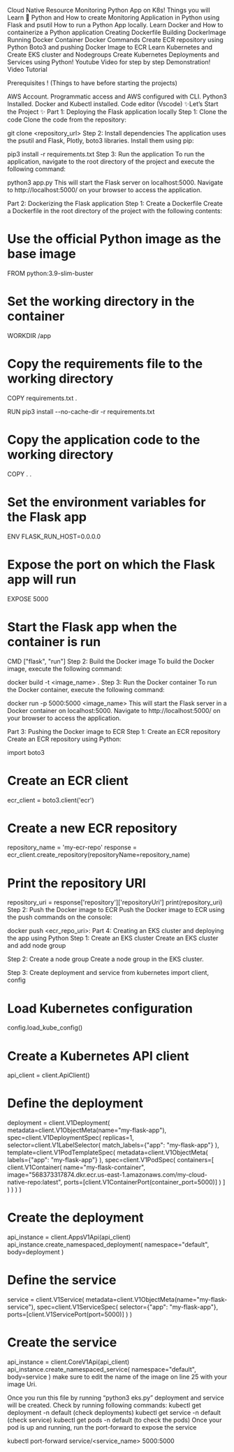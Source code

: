 Cloud Native Resource Monitoring Python App on K8s!
Things you will Learn 🤯
Python and How to create Monitoring Application in Python using Flask and psutil
How to run a Python App locally.
Learn Docker and How to containerize a Python application
Creating Dockerfile
Building DockerImage
Running Docker Container
Docker Commands
Create ECR repository using Python Boto3 and pushing Docker Image to ECR
Learn Kubernetes and Create EKS cluster and Nodegroups
Create Kubernetes Deployments and Services using Python!
Youtube Video for step by step Demonstration!
Video Tutorial

Prerequisites !
(Things to have before starting the projects)

AWS Account.
Programmatic access and AWS configured with CLI.
Python3 Installed.
Docker and Kubectl installed.
Code editor (Vscode)
✨Let’s Start the Project ✨
Part 1: Deploying the Flask application locally
Step 1: Clone the code
Clone the code from the repository:

git clone <repository_url>
Step 2: Install dependencies
The application uses the psutil and Flask, Plotly, boto3 libraries. Install them using pip:

pip3 install -r requirements.txt
Step 3: Run the application
To run the application, navigate to the root directory of the project and execute the following command:

python3 app.py
This will start the Flask server on localhost:5000. Navigate to http://localhost:5000/ on your browser to access the application.

Part 2: Dockerizing the Flask application
Step 1: Create a Dockerfile
Create a Dockerfile in the root directory of the project with the following contents:

# Use the official Python image as the base image

FROM python:3.9-slim-buster

# Set the working directory in the container

WORKDIR /app

# Copy the requirements file to the working directory

COPY requirements.txt .

RUN pip3 install --no-cache-dir -r requirements.txt

# Copy the application code to the working directory

COPY . .

# Set the environment variables for the Flask app

ENV FLASK_RUN_HOST=0.0.0.0

# Expose the port on which the Flask app will run

EXPOSE 5000

# Start the Flask app when the container is run

CMD ["flask", "run"]
Step 2: Build the Docker image
To build the Docker image, execute the following command:

docker build -t <image_name> .
Step 3: Run the Docker container
To run the Docker container, execute the following command:

docker run -p 5000:5000 <image_name>
This will start the Flask server in a Docker container on localhost:5000. Navigate to http://localhost:5000/ on your browser to access the application.

Part 3: Pushing the Docker image to ECR
Step 1: Create an ECR repository
Create an ECR repository using Python:

import boto3

# Create an ECR client

ecr_client = boto3.client('ecr')

# Create a new ECR repository

repository_name = 'my-ecr-repo'
response = ecr_client.create_repository(repositoryName=repository_name)

# Print the repository URI

repository_uri = response['repository']['repositoryUri']
print(repository_uri)
Step 2: Push the Docker image to ECR
Push the Docker image to ECR using the push commands on the console:

docker push <ecr_repo_uri>:<tag>
Part 4: Creating an EKS cluster and deploying the app using Python
Step 1: Create an EKS cluster
Create an EKS cluster and add node group

Step 2: Create a node group
Create a node group in the EKS cluster.

Step 3: Create deployment and service
from kubernetes import client, config

# Load Kubernetes configuration

config.load_kube_config()

# Create a Kubernetes API client

api_client = client.ApiClient()

# Define the deployment

deployment = client.V1Deployment(
metadata=client.V1ObjectMeta(name="my-flask-app"),
spec=client.V1DeploymentSpec(
replicas=1,
selector=client.V1LabelSelector(
match_labels={"app": "my-flask-app"}
),
template=client.V1PodTemplateSpec(
metadata=client.V1ObjectMeta(
labels={"app": "my-flask-app"}
),
spec=client.V1PodSpec(
containers=[
client.V1Container(
name="my-flask-container",
image="568373317874.dkr.ecr.us-east-1.amazonaws.com/my-cloud-native-repo:latest",
ports=[client.V1ContainerPort(container_port=5000)]
)
]
)
)
)
)

# Create the deployment

api_instance = client.AppsV1Api(api_client)
api_instance.create_namespaced_deployment(
namespace="default",
body=deployment
)

# Define the service

service = client.V1Service(
metadata=client.V1ObjectMeta(name="my-flask-service"),
spec=client.V1ServiceSpec(
selector={"app": "my-flask-app"},
ports=[client.V1ServicePort(port=5000)]
)
)

# Create the service

api_instance = client.CoreV1Api(api_client)
api_instance.create_namespaced_service(
namespace="default",
body=service
)
make sure to edit the name of the image on line 25 with your image Uri.

Once you run this file by running “python3 eks.py” deployment and service will be created.
Check by running following commands:
kubectl get deployment -n default (check deployments)
kubectl get service -n default (check service)
kubectl get pods -n default (to check the pods)
Once your pod is up and running, run the port-forward to expose the service

kubectl port-forward service/<service_name> 5000:5000
